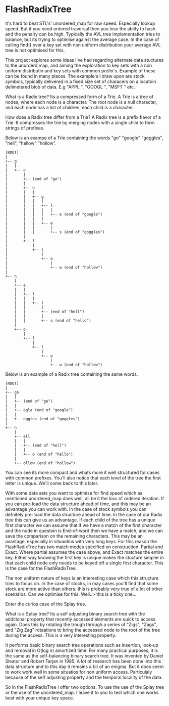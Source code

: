 # FlashRadixTree
It's hard to beat STL's' unordered_map for raw speed. Especially lookup speed.
But if you need ordered traversal then you lose the abilty to hash and the penalty can be high. Typically the AVL tree implementation tries to balance, but its trying to optimise against the average case. In the case of calling find() over a key set with non uniform distribution your average AVL tree is not optimised for this. 

This project explores some ideas i've had regarding alternate data stuctures to the unorderd map, and aiming the exploration to key sets with a non uniform distributin and key sets with common prefix's. Example of these can be found in many places. The example's I draw upon are stock symbols, typically delivered in a fixed size set of characers on a locatoin delimetered blob of data. E.g "APPL  ", "GOOGL ", "MSFT  " etc.

What is a Radix tree? Its a compressed form of a Trie. A Trie is a tree of nodes, where each node is a character. The root node is a null character, and each node has a list of children, each child is a character. 

How does a Radix tree differ from a Trie? A Radix tree is a prefix flavor of a Trie. It compresses the trie by merging nodes with a single child to form strings of prefixes.

Below is an exampe of a Trie containing the words "go" "google" "goggles", "hell", "hellow" "hollow".

```
(ROOT)
|
+-- g
|   |
|   +-- o
|       |
|       +-- (end of "go")
|       |
|       +-- o
|       |   |
|       |   +-- g
|       |   |   |
|       |   |   +-- l
|       |   |   |   |
|       |   |   |   +-- e (end of "google")
|       |   |   |
|       |   |   +-- e
|       |   |       |
|       |   |       +-- s (end of "goggles")
|       |
|       +-- l
|           |
|           +-- l
|               |
|               +-- o
|                   |
|                   +-- w (end of "hollow")
|
+-- h
    |
    +-- e
    |   |
    |   +-- l
    |   |   |
    |   |   +-- l
    |   |       |
    |   |       +-- (end of "hell")
    |   |       |
    |   |       +-- o (end of "hello")
    |
    +-- o
        |
        +-- l
            |
            +-- l
                |
                +-- o
                    |
                    +-- w (end of "hollow")
```
                    
Below is an example of a Radix tree containing the same words.

```
(ROOT)
|
+-- go
|   |
|   +-- (end of "go")
|   |
|   +-- ogle (end of "google")
|   |
|   +-- oggles (end of "goggles")
|
+-- h
    |
    +-- ell
    |   |
    |   +-- (end of "hell")
    |   |
    |   +-- o (end of "hello")
    |
    +-- ollow (end of "hollow")
```
    
You can see its more compact and whats more it well structured for cases with common prefixes.
You'll also notice that each level of the tree the first letter is unique. We'll come back to this later.


With some data sets you want to optimise for find speed which as mentioned unordered_map does well, all be it the loss of ordered iteration. 
If you can pre-load the data structure ahead of time, and this may be an advantage you can work with. In the case of stock symbols you can defnitely pre-load the data structure ahead of time.
In the case of our Radix tree this can give us an advantage. 
If each child of the tree has a unique first character we can assume that if we have a match of the first character and the node in questoin is End-of-word then we have a match, and we can save the comparison on the remaining characters. This may be an avantage, especially in situaotins with very long keys.
For this reason the FlashRadixTree has two match modes specified on construction. Partial and Exact. Where partial assumes the case above, and Exact matches the entire key.
Either way knowing the first key is unique makes the stucture simpler in that each child node only needs to be keyed off a single first character. This is the case for the FlashRadixTree.

The non uniform nature of keys is an interesting case which this structure tries to focus on. In the case of stocks, in may cases you'll find that some stock are more active than others. this is probably very true of a lot of other scenarios. Can we optimise for this. Well..> this is a ticky one...

Enter the curios case of the Splay tree. 

What is a Splay tree? Its a self adjusting binary search tree with the additional property that recently accessed elements are quick to access again. Does this by rotating the trough through a series of "Zigs", "Zags", and "Zig Zag" rotaations to bring the accessed node to the root of the tree during the access. This is a very interesting property.

It performs basic binary search tree operations such as insertion, look-up and removal in O(log n) amortized time. For many practical purposes, it is the same as the self-balancing binary search tree. It was invented by Daniel Sleator and Robert Tarjan in 1985.
A lot of research has been done into this data structure and to this day it remains a bit of an enigma. But it does seem to work work well in some situatios for non uniform access. Particulaly because of the self adjusting property and the temporal locality of the data.

So in the FlashRadixTree i offer two options. To use the use of the Splay tree or the use of the unordered_map. I leave it to you to test which one works best with your unique key space. 

